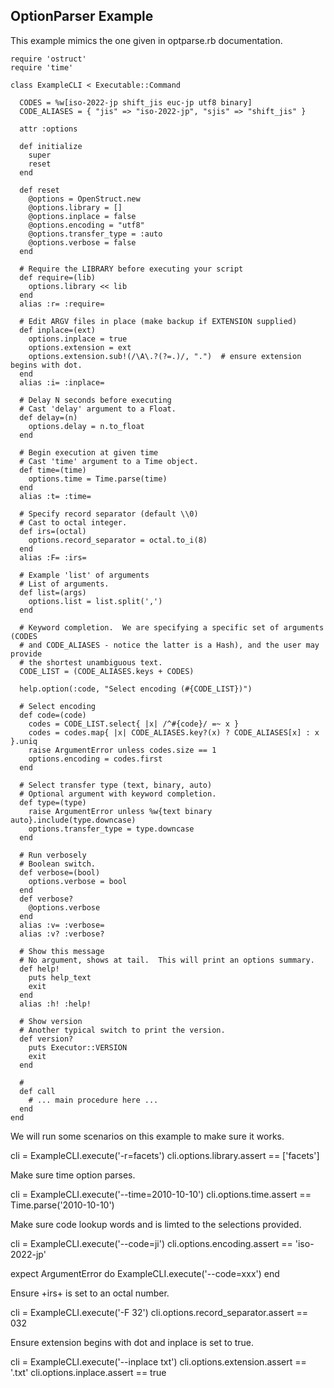 ## OptionParser Example

This example mimics the one given in optparse.rb documentation.

    require 'ostruct'
    require 'time'

    class ExampleCLI < Executable::Command

      CODES = %w[iso-2022-jp shift_jis euc-jp utf8 binary]
      CODE_ALIASES = { "jis" => "iso-2022-jp", "sjis" => "shift_jis" }

      attr :options

      def initialize
        super
        reset
      end

      def reset
        @options = OpenStruct.new
        @options.library = []
        @options.inplace = false
        @options.encoding = "utf8"
        @options.transfer_type = :auto
        @options.verbose = false
      end

      # Require the LIBRARY before executing your script
      def require=(lib)
        options.library << lib
      end
      alias :r= :require=

      # Edit ARGV files in place (make backup if EXTENSION supplied)
      def inplace=(ext)
        options.inplace = true
        options.extension = ext
        options.extension.sub!(/\A\.?(?=.)/, ".")  # ensure extension begins with dot.
      end
      alias :i= :inplace=

      # Delay N seconds before executing
      # Cast 'delay' argument to a Float.
      def delay=(n)
        options.delay = n.to_float
      end

      # Begin execution at given time
      # Cast 'time' argument to a Time object.
      def time=(time)
        options.time = Time.parse(time)
      end
      alias :t= :time=

      # Specify record separator (default \\0)
      # Cast to octal integer.
      def irs=(octal)
        options.record_separator = octal.to_i(8)
      end
      alias :F= :irs=

      # Example 'list' of arguments
      # List of arguments.
      def list=(args)
        options.list = list.split(',')
      end

      # Keyword completion.  We are specifying a specific set of arguments (CODES
      # and CODE_ALIASES - notice the latter is a Hash), and the user may provide
      # the shortest unambiguous text.
      CODE_LIST = (CODE_ALIASES.keys + CODES)

      help.option(:code, "Select encoding (#{CODE_LIST})")

      # Select encoding
      def code=(code)
        codes = CODE_LIST.select{ |x| /^#{code}/ =~ x }
        codes = codes.map{ |x| CODE_ALIASES.key?(x) ? CODE_ALIASES[x] : x }.uniq
        raise ArgumentError unless codes.size == 1
        options.encoding = codes.first
      end

      # Select transfer type (text, binary, auto)
      # Optional argument with keyword completion.
      def type=(type)
        raise ArgumentError unless %w{text binary auto}.include(type.downcase)
        options.transfer_type = type.downcase
      end

      # Run verbosely
      # Boolean switch.
      def verbose=(bool)
        options.verbose = bool
      end
      def verbose?
        @options.verbose
      end
      alias :v= :verbose=
      alias :v? :verbose?

      # Show this message
      # No argument, shows at tail.  This will print an options summary.
      def help!
        puts help_text
        exit
      end
      alias :h! :help!

      # Show version
      # Another typical switch to print the version.
      def version?
        puts Executor::VERSION
        exit
      end

      #
      def call
        # ... main procedure here ...
      end
    end

We will run some scenarios on this example to make sure it works.

   cli = ExampleCLI.execute('-r=facets')
   cli.options.library.assert == ['facets']

Make sure time option parses.

   cli = ExampleCLI.execute('--time=2010-10-10')
   cli.options.time.assert == Time.parse('2010-10-10')

Make sure code lookup words and is limted to the selections provided.

   cli = ExampleCLI.execute('--code=ji')
   cli.options.encoding.assert == 'iso-2022-jp'

   expect ArgumentError do
     ExampleCLI.execute('--code=xxx')
   end

Ensure +irs+ is set to an octal number.

   cli = ExampleCLI.execute('-F 32')
   cli.options.record_separator.assert == 032

Ensure extension begins with dot and inplace is set to true.

   cli = ExampleCLI.execute('--inplace txt')
   cli.options.extension.assert == '.txt'
   cli.options.inplace.assert == true

